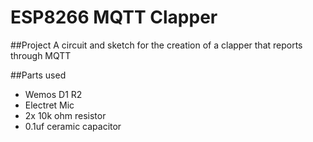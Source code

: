 # ESP8266 MQTT Clapper 

##Project
A circuit and sketch for the creation of a clapper that reports through MQTT

##Parts used
* Wemos D1 R2
* Electret Mic
* 2x 10k ohm resistor
* 0.1uf ceramic capacitor